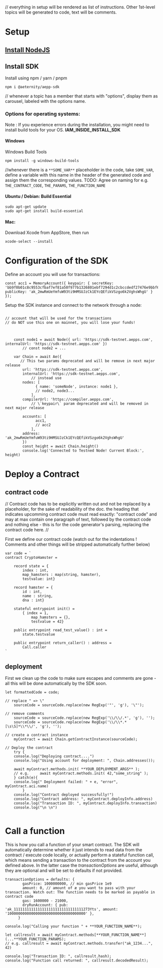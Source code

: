 
// everything in setup will be rendered as list of instructions. Other 1st-level topics will be generated to code, text will be comments.
# Setup

## [Install NodeJS](https://nodejs.org/en/download/)

## Install SDK
Install using npm / yarn / pnpm

```
npm i @aeternity/aepp-sdk
``` 

// whenever a topic has a member that starts with "options", display them as carousel, labeled with the options name.

### Options for operating systems:
Note : If you experience errors during the installation, you might need to install build tools for your OS.
**IAM_INSIDE_INSTALL_SDK**

#### Windows
Windows Build Tools
```
npm install -g windows-build-tools
```

//whenever there is a ```**SOME_VAR**``` placeholder in the code, take ```SOME_VAR```, define a variable with this name in the header of the generated code and assign them the corresponding values. TODO: Agree on naming for e.g. ```THE_CONTRACT_CODE```, ```THE_PARAMS```, ```THE_FUNCTION_NAME```

#### Ubuntu / Debian: Build Essential
```
sudo apt-get update
sudo apt-get install build-essential
```
#### Mac: 
Download Xcode from AppStore, then run

```
xcode-select --install
```

# Configuration of the SDK

Define an account you will use for transactions:

```
const acc1 = MemoryAccount({ keypair: { secretKey: 'bb9f0b01c8c9553cfbaf7ef81a50f977b1326801ebf7294d1c2cbccdedf27476e9bbf604e611b5460a3b3999e9771b6f60417d73ce7c5519e12f7e127a1225ca', publicKey: 'ak_2mwRmUeYmfuW93ti9HMSUJzCk1EYcQEfikVSzgo6k2VghsWhgU' } });
```
Setup the SDK instance and connect to the network through a node:

```

// account that will be used for the transactions 
// do NOT use this one on mainnet, you will lose your funds!

      

    const node1 = await Node({ url: 'https://sdk-testnet.aepps.com', internalUrl: 'https://sdk-testnet.aepps.com' })
        // const node2 = ...
      
    var Chain = await Ae({
       // This two params deprecated and will be remove in next major release
        url: 'https://sdk-testnet.aepps.com',
        internalUrl: 'https://sdk-testnet.aepps.com',
            // instead use
        nodes: [
              { name: 'someNode', instance: node1 },
              // node2, node3...
            ],
        compilerUrl: 'https://compiler.aepps.com',
            // \`keypair\` param deprecated and will be removed in next major release
           
        accounts: [
              acc1,
              // acc2
            ],
        address: 'ak_2mwRmUeYmfuW93ti9HMSUJzCk1EYcQEfikVSzgo6k2VghsWhgU'
        })
        const height = await Chain.height()
        console.log('Connected to Testned Node! Current Block:', height)
```

# Deploy a Contract



## contract code

// Contract code has to be explicitly written out and not be replaced by a placeholder, for the sake of readability of the doc. the heading that indicates upcomming contract code must read exactly: "contract code" and may at max contain one paragraph of text, followed by the contract code and nothing else - this is for the code generator's parsing, replacing the contract code here. //

First we define our contract code (watch out for the indentations ! Comments and other things will be stripped automatically further below)

```
var code = `
contract CryptoHamster =

    record state = {
        index : int, 
        map_hamsters : map(string, hamster), 
        testvalue: int}

    record hamster = {
        id : int,
        name : string,
        dna : int}

    stateful entrypoint init() = 
        { index = 1,
            map_hamsters = {},
            testvalue = 42}
    
    public entrypoint read_test_value() : int =
        state.testvalue
    
    public entrypoint return_caller() : address =
        Call.caller
`
```

## deployment
First we clean up the code to make sure escapes and comments are gone - all this will be done automatically by the SDK soon.
```
let formattedCode = code;

// replace " => \"
    sourceCode = sourceCode.replace(new RegExp('"', 'g'), '\"');
          
// remove comments
    sourceCode = sourceCode.replace(new RegExp('\\/\\/.*', 'g'), '');
    sourceCode = sourceCode.replace(new RegExp('\\/\\*.*[\s\S]*\\*\\/', 'g'), '');
    
// create a contract instance
    myContract = await Chain.getContractInstance(sourceCode);
    
// Deploy the contract
    try {
    console.log("Deploying contract....")
    console.log("Using account for deployment: ", Chain.addresses());
    
    await myContract.methods.init( **YOUR_DEPLOYMENT_ARGS** );
    // e.g.     await myContract.methods.init( 42,"some_string" );
    } catch(e){
    console.log(" Deployment failed: " + e, "error",  myContract.aci.name)
        }
    console.log("Contract deployed successfully!")
    console.log("Contract address: ", myContract.deployInfo.address)
    console.log("Transaction ID: ", myContract.deployInfo.transaction)
    console.log("\n \n")
    
```

# Call a function 

This is how you call a function of your smart contract. The SDK will automatically determine whether it just intends to read data from the contract / execute code locally, or actually perform a stateful function call, which means sending a transaction to the contract from the account you defined above. In the latter case the *transactionOptions*  are useful, although they are optional and will be set to defaults if not provided.
```
transactionOptions = defaults: {
        gasPrice: 1000000000, // min gasPrice 1e9
        amount: 0, // amount of æ you want to pass with your transaction. Watch out: The function needs to be marked as payable in contract code
        gas: 1600000 - 21000,
        dryRunAccount: { pub: 'ak_11111111111111111111111111111111273Yts', amount: '100000000000000000000000000000000000' },
      }

console.log("Calling your function " + **YOUR_FUNCTION_NAME**);
        
let callresult = await myContract.methods[**YOUR_FUNCTION_NAME**](...**YOUR_FUNCTION_PARAMS);
// e.g. callresult = await myContract.methods.transfer("ak_1234...", 42)

console.log("Transaction ID: ", callresult.hash);
console.log("Function call returned: ", callresult.decodedResult);
```

